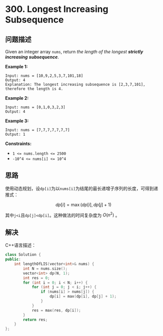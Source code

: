 # 300. Longest Increasing Subsequence

## 问题描述

Given an integer array `nums`, return *the length of the longest **strictly increasing*** ***subsequence***.

**Example 1:**

```
Input: nums = [10,9,2,5,3,7,101,18]
Output: 4
Explanation: The longest increasing subsequence is [2,3,7,101], therefore the length is 4.
```

**Example 2:**

```
Input: nums = [0,1,0,3,2,3]
Output: 4
```

**Example 3:**

```
Input: nums = [7,7,7,7,7,7,7]
Output: 1
```

**Constraints:**

- `1 <= nums.length <= 2500`
- `-10^4 <= nums[i] <= 10^4`

## 思路

使用动态规划，设`dp[i]`为以`nums[i]`为结尾的最长递增子序列的长度，可得到递推式：

$$
dp[i]=\max(dp[i],dp[j]+1)
$$

其中`j<i`且`dp[j]<dp[i]`。这种做法的时间复杂度为 $O(n^2)$ 。

## 解决

C++语言描述：

```c++
class Solution {
public:
    int lengthOfLIS(vector<int>& nums) {
        int N = nums.size();
        vector<int> dp(N, 1);
        int res = 0;
        for (int i = 0; i < N; i++) {
            for (int j = 0; j < i; j++) {
                if (nums[i] > nums[j]) {
                    dp[i] = max(dp[i], dp[j] + 1);
                }
            }
            res = max(res, dp[i]);
        }
        return res;
    }
};
```
